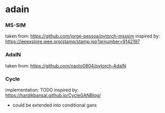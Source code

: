 # adain

### MS-SIM

taken from: https://github.com/jorge-pessoa/pytorch-msssim
inspired by: https://ieeexplore.ieee.org/stamp/stamp.jsp?arnumber=9142197

### AdaIN

taken from: https://github.com/naoto0804/pytorch-AdaIN


### Cycle

implementation: TODO
inspired by: https://hardikbansal.github.io/CycleGANBlog/

* could be extended into conditional gans